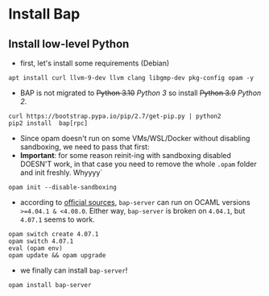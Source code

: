 # Install Bap

## Install low-level Python

- first, let's install some requirements (Debian)
```
apt install curl llvm-9-dev llvm clang libgmp-dev pkg-config opam -y
```

- BAP is not migrated to ~~Python 3.10~~ *Python 3* so install ~~Python 3.9~~ *Python 2*.
```
curl https://bootstrap.pypa.io/pip/2.7/get-pip.py | python2
pip2 install  bap[rpc]
```

- Since opam doesn't run on some VMs/WSL/Docker without disabling sandboxing, we need to pass that first:
- **Important**: for some reason reinit-ing with sandboxing disabled DOESN'T work, in that case you need to remove the whole `.opam` folder and init freshly. Whyyyy`
```
opam init --disable-sandboxing
```

- according to [official sources](https://opam.ocaml.org/packages/bap-server/), `bap-server` can run on OCAML versions `>=4.04.1 & <4.08.0`.
Either way, `bap-server` is broken on `4.04.1`, but `4.07.1` seems to work.

```
opam switch create 4.07.1
opam switch 4.07.1
eval (opam env)
opam update && opam upgrade
```

- we finally can install `bap-server`!
```
opam install bap-server
```
